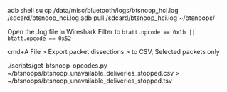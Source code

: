 adb shell
su
cp /data/misc/bluetooth/logs/btsnoop_hci.log /sdcard/btsnoop_hci.log
adb pull /sdcard/btsnoop_hci.log ~/btsnoops/

Open the .log file in Wireshark
Filter to `btatt.opcode == 0x1b || btatt.opcode == 0x52`

cmd+A
File > Export packet dissections > to CSV, Selected packets only

./scripts/get-btsnoop-opcodes.py ~/btsnoops/btsnoop_unavailable_deliveries_stopped.csv > ~/btsnoops/btsnoop_unavailable_deliveries_stopped.tsv